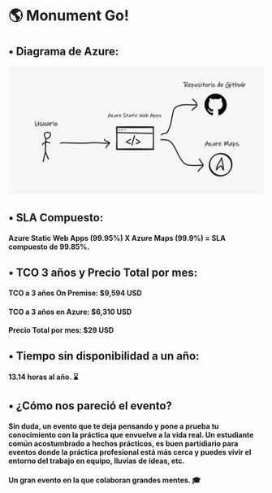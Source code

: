 # 🌎 Monument Go!

## • Diagrama de Azure:

<img src="https://github.com/AxelVegaL/Monument-GO/blob/main/media/diagrama.png" width="600px" />

## • SLA Compuesto:

#### Azure Static Web Apps (99.95%) X Azure Maps (99.9%) = SLA compuesto de 99.85%. 

## • TCO 3 años y Precio Total por mes:

#### TCO a 3 años On Premise: $9,594 USD
#### TCO a 3 años en Azure: $6,310 USD
#### Precio Total por mes: $29 USD

## • Tiempo sin disponibilidad a un año:

#### 13.14 horas al año. ⌛

## • ¿Cómo nos pareció el evento?

#### Sin duda, un evento que te deja pensando y pone a prueba tu conocimiento con la práctica que envuelve a la vida real. Un estudiante común acostumbrado a hechos prácticos, es buen partidiario para eventos donde la práctica profesional está más cerca y puedes vivir el entorno del trabajo en equipo, lluvias de ideas, etc.
#### Un gran evento en la que colaboran grandes mentes. 🎓

